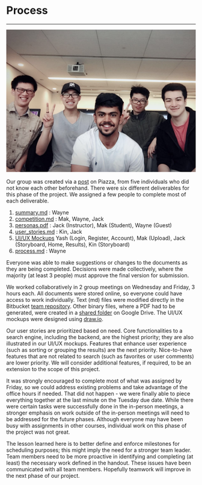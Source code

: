# Process
--------------------

![Group Picture](./group_picture.jpeg)

Our group was created via a [post](https://piazza.com/class/jh9m0ftgr8l6x0?cid=13) on Piazza, from five individuals who did not know each other beforehand. There were six different deliverables for this phase of the project. We assigned a few people to complete most of each deliverable.

1. [summary.md](./summary.md) : Wayne
2. [competition.md](./competition.md) : Mak, Wayne, Jack
3. [personas.pdf](./personas.pdf) : Jack (Instructor), Mak (Student), Wayne (Guest)
4. [user_stories.md](./user_stories.md) : Kin, Jack
5. [UI/UX Mockups](UI-UX-Storyboard.pdf) Yash (Login, Register, Account), Mak (Upload), Jack (Storyboard, Home, Results), Kin (Storyboard)
6. [process.md](./process.md) : Wayne

Everyone was able to make suggestions or changes to the documents as they are being completed. Decisions were made collectively, where the majority (at least 3 people) must approve the final version for submission.

We worked collaboratively in 2 group meetings on Wednesday and Friday, 3 hours each. All documents were stored online, so everyone could have access to work individually. Text (md) files were modified directly in the Bitbucket [team repository](./). Other binary files, where a PDF had to be generated, were created in a [shared folder](https://drive.google.com/drive/folders/1Vp_EavrXJuBndS51qNz5HwQQOdFwQoiO) on Google Drive. The UI/UX mockups were designed using [draw.io](https://www.draw.io/).

Our user stories are prioritized based on need. Core functionalities to a search engine, including the backend, are the highest priority; they are also illustrated in our UI/UX mockups. Features that enhance user experience (such as sorting or grouping the results) are the next priority. Nice-to-have features that are not related to search (such as favorites or user comments) are lower priority. We will consider additional features, if required, to be an extension to the scope of this project.

It was strongly encouraged to complete most of what was assigned by Friday, so we could address existing problems and take advantage of the office hours if needed. That did not happen - we were finally able to piece everything together at the last minute on the Tuesday due date. While there were certain tasks were successfully done in the in-person meetings, a stronger emphasis on work outside of the in-person meetings will need to be addressed for the future phases. Although everyone may have been busy with assignments in other courses, individual work on this phase of the project was not great.


The lesson learned here is to better define and enforce milestones for scheduling purposes; this might imply the need for a stronger team leader. Team members need to be more proactive in identifying and completing (at least) the necessary work defined in the handout. These issues have been communicated with all team members. Hopefully teamwork will improve in the next phase of our project.
